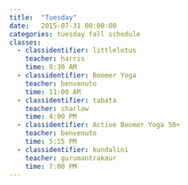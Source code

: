 ```yaml
---
title:  "Tuesday"
date:   2015-07-31 00:00:00
categories: tuesday fall schedule
classes:
  - classidentifier: littlelotus
    teacher: harris
    time: 9:30 AM
  - classidentifier: Boomer Yoga
    teacher: benvenuto
    time: 11:00 AM
  - classidentifier: tabata
    teacher: sharlow
    time: 4:00 PM
  - classidentifier: Active Boomer Yoga 50+
    teacher: benvenuto
    time: 5:15 PM
  - classidentifier: kundalini
    teacher: gurumantrakaur
    time: 7:00 PM
---
```

